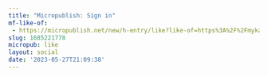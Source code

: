 ```yaml
---
title: "Micropublish: Sign in"
mf-like-of:
 - https://micropublish.net/new/h-entry/like?like-of=https%3A%2F%2Fmykal.codes%2Fgarden%2Flinks%2Fmarkdown-images-are-an-antipattern%2F
slug: 1685221778
micropub: like
layout: social
date: '2023-05-27T21:09:38'
---
```

